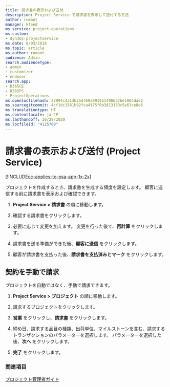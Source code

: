 ```yaml
---
title: 請求書の表示および送付
description: Project Service で請求書を表示して送付する方法
author: rumant
manager: kfend
ms.service: project-operations
ms.custom:
- dyn365-projectservice
ms.date: 8/03/2018
ms.topic: article
ms.author: rumant
audience: Admin
search.audienceType:
- admin
- customizer
- enduser
search.app:
- D365CE
- D365PS
- ProjectOperations
ms.openlocfilehash: 27994c4a14b25d769a0919514906a7be1804dae2
ms.sourcegitcommit: 4cf1dc1561b92fca4175f0b3813133c5e63ce8e6
ms.translationtype: HT
ms.contentlocale: ja-JP
ms.lasthandoff: 10/28/2020
ms.locfileid: "4125769"
---
```

# <a name="view-and-send-invoices-project-service"></a>請求書の表示および送付 (Project Service)

[!INCLUDE[cc-applies-to-psa-app-1x-2x](../includes/cc-applies-to-psa-app-1x-2x.md)]

プロジェクトを作成するとき、請求書を生成する頻度を設定します。 顧客に送信する前に請求書を表示および確認できます。  
  
1.  **Project Service > 請求書** の順に移動します。  
  
2.  確認する請求書をクリックします。  
  
3.  必要に応じて変更を加えます。 変更を行った後で、**再計算** をクリックします。  
  
4.  請求書を送る準備ができた後、**顧客に送信** をクリックします。  
  
5.  顧客が請求書を支払った後、**請求書を支払済みとマーク** をクリックします。  
  
## <a name="manually-invoice-a-contract"></a>契約を手動で請求  
 プロジェクトを自動ではなく、手動で請求できます。  
  
1.  **Project Service > プロジェクト** の順に移動します。  
  
2.  請求するプロジェクトをクリックします。  
  
3.  **営業** をクリックし、**請求書** をクリックします。  
  
4.  締め日、請求する品目の種類、出荷単位、マイルストーンを含む、請求するトランザクションのパラメーターを選択します。 パラメーターを選択した後、**次へ** をクリックします。  
  
5.  **完了** をクリックします。  
  
### <a name="see-also"></a>関連項目  
 [プロジェクト管理者ガイド](../psa/project-manager-guide.md)
